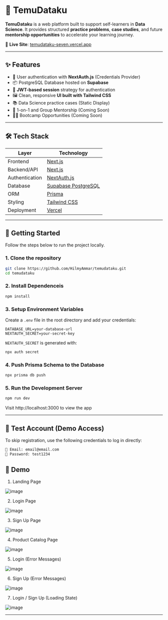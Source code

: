 # 🌱 TemuDataku

**TemuDataku** is a web platform built to support self-learners in **Data Science**. It provides structured **practice problems**, **case studies**, and future **mentorship opportunities** to accelerate your learning journey.

🔗 **Live Site**: [temudataku-seven.vercel.app](https://temudataku-seven.vercel.app/)

---

## ✨ Features

- 🔐 User authentication with **NextAuth.js** (Credentials Provider)
- 📦 PostgreSQL Database hosted on **Supabase**
- 🔑 **JWT-based session** strategy for authentication
- 🖼️ Clean, responsive **UI built with Tailwind CSS**
- 📚 Data Science practice cases (Static Display)
- 👥 1-on-1 and Group Mentorship (Coming Soon)
- 🧑‍💻 Bootcamp Opportunities (Coming Soon)

---

## 🛠️ Tech Stack

| Layer          | Technology                                  |
|----------------|---------------------------------------------|
| Frontend       | [Next.js](https://nextjs.org)               |
| Backend/API    | [Next.js](https://nextjs.org)               |
| Authentication | [NextAuth.js](https://next-auth.js.org)     |
| Database       | [Supabase PostgreSQL](https://supabase.com) |
| ORM            | [Prisma](https://www.prisma.io)             |
| Styling        | [Tailwind CSS](https://tailwindcss.com)     |
| Deployment     | [Vercel](https://vercel.com)                |

---

## 🚀 Getting Started

Follow the steps below to run the project locally.

### 1. Clone the repository
```bash
git clone https://github.com/HilmyAmmar/temudataku.git
cd temudataku
```
### 2. Install Dependenceis
```bash
npm install
```

### 3. Setup Environment Variables
Create a `.env` file in the root directory and add your credentials:

```env
DATABASE_URL=your-database-url
NEXTAUTH_SECRET=your-secret-key
```
`NEXTAUTH_SECRET` is generated with:

```bash
npx auth secret
```

### 4. Push Prisma Schema to the Database

```bash
npx prisma db push
```

### 5. Run the Development Server
```bash
npm run dev
```
Visit http://localhost:3000 to view the app

---

## 🧪 Test Account (Demo Access)

To skip registration, use the following credentials to log in directly:

```txt
📧 Email: email@email.com 
🔑 Password: test1234
```
## 🎥 Demo

1. Landing Page
   
![image](https://github.com/user-attachments/assets/4ba5d6eb-e0f2-4f76-b002-cf8046679cee)

2. Login Page

![image](https://github.com/user-attachments/assets/b606d2f5-2ca0-40a3-bc1b-5f9fc9470fca)

3. Sign Up Page

![image](https://github.com/user-attachments/assets/31a09af5-93ec-43e9-a68f-6caa8652ee4f)

4. Product Catalog Page

![image](https://github.com/user-attachments/assets/633e212e-0506-4100-9573-f58026bff438)

5. Login (Error Messages)

![image](https://github.com/user-attachments/assets/8cab7588-5f55-43af-8ffb-5a3fcd329b27)

6. Sign Up (Error Messages)

![image](https://github.com/user-attachments/assets/90e59b92-885a-4cea-83c2-23875858c456)

7. Login / Sign Up (Loading State)<br>

![image](https://github.com/user-attachments/assets/cfc14324-2635-4004-9bc3-da42bf1bc8e1)

---
